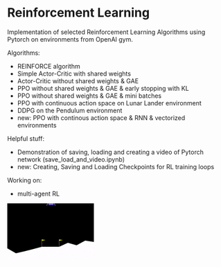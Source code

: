 # Reinforcement Learning
Implementation of selected Reinforcement Learning Algorithms using Pytorch on environments from OpenAI gym.

Algorithms:
* REINFORCE algorithm
* Simple Actor-Critic with shared weights
* Actor-Critic without shared weights & GAE
* PPO without shared weights & GAE & early stopping with KL
* PPO without shared weights & GAE & mini batches
* PPO with continuous action space on Lunar Lander environment
* DDPG on the Pendulum environment
* new: PPO with continous action space & RNN & vectorized environments

Helpful stuff:
* Demonstration of saving, loading and creating a video of Pytorch network (save_load_and_video.ipynb)
* new: Creating, Saving and Loading Checkpoints for RL training loops

Working on:
* multi-agent RL

![](lunar_lander.gif)
